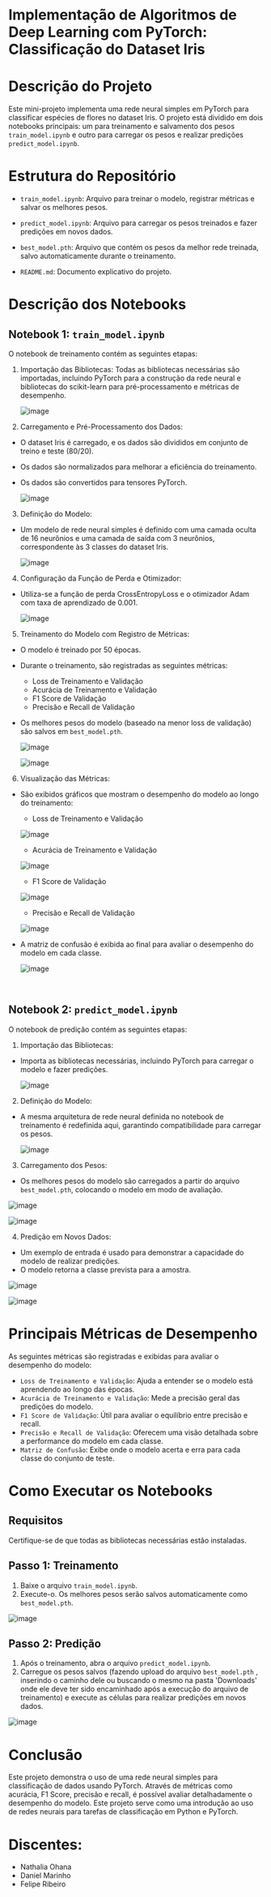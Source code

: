 # Implementação de Algoritmos de Deep Learning com PyTorch: Classificação do Dataset Iris

# Descrição do Projeto
Este mini-projeto implementa uma rede neural simples em PyTorch para classificar espécies de flores no dataset Iris. O projeto está dividido em dois notebooks principais: um para treinamento e salvamento dos pesos `train_model.ipynb` e outro para carregar os pesos e realizar predições `predict_model.ipynb`.

# Estrutura do Repositório

* `train_model.ipynb`: Arquivo para treinar o modelo, registrar métricas e salvar os melhores pesos.

* `predict_model.ipynb`: Arquivo para carregar os pesos treinados e fazer predições em novos dados.

* `best_model.pth`: Arquivo que contém os pesos da melhor rede treinada, salvo automaticamente durante o treinamento.

* `README.md`: Documento explicativo do projeto.


# Descrição dos Notebooks
## Notebook 1: `train_model.ipynb`
O notebook de treinamento contém as seguintes etapas:

1. Importação das Bibliotecas: Todas as bibliotecas necessárias são importadas, incluindo PyTorch para a construção da rede neural e bibliotecas do scikit-learn para pré-processamento e métricas de desempenho.

   ![image](https://github.com/user-attachments/assets/6591dd08-449f-4a6a-abb6-596abb2c280e)

2. Carregamento e Pré-Processamento dos Dados:
* O dataset Iris é carregado, e os dados são divididos em conjunto de treino e teste (80/20).
* Os dados são normalizados para melhorar a eficiência do treinamento.
* Os dados são convertidos para tensores PyTorch.

   ![image](https://github.com/user-attachments/assets/50e24572-2728-4a5b-8918-a55296add188)


3. Definição do Modelo:
* Um modelo de rede neural simples é definido com uma camada oculta de 16 neurônios e uma camada de saída com 3 neurônios, correspondente às 3 classes do dataset Iris.

   ![image](https://github.com/user-attachments/assets/170c4e63-e9d5-45a7-878a-15ce5dd292d6)


4. Configuração da Função de Perda e Otimizador:
* Utiliza-se a função de perda CrossEntropyLoss e o otimizador Adam com taxa de aprendizado de 0.001.

   ![image](https://github.com/user-attachments/assets/2d5758e1-466a-44fd-ba8d-f63d9a13db89)


5. Treinamento do Modelo com Registro de Métricas:
* O modelo é treinado por 50 épocas.
* Durante o treinamento, são registradas as seguintes métricas:
    * Loss de Treinamento e Validação
    * Acurácia de Treinamento e Validação
    * F1 Score de Validação
    * Precisão e Recall de Validação
* Os melhores pesos do modelo (baseado na menor loss de validação) são salvos em `best_model.pth`.

   ![image](https://github.com/user-attachments/assets/54ba69b2-4594-4aff-a626-d159c70496f3)

   ![image](https://github.com/user-attachments/assets/fca522b3-257e-4562-a062-ca8b209338b2)

6. Visualização das Métricas:
* São exibidos gráficos que mostram o desempenho do modelo ao longo do treinamento:
    * Loss de Treinamento e Validação
      
  ![image](https://github.com/user-attachments/assets/08ed9a62-7b52-4a45-8c06-4ddd80a0f74f)

    * Acurácia de Treinamento e Validação

  ![image](https://github.com/user-attachments/assets/d46ba931-f149-4e0b-98b3-3efa40ad1ddb)

    * F1 Score de Validação

  ![image](https://github.com/user-attachments/assets/f29efbdf-17fe-4b31-8773-e96dda9176fc)

    * Precisão e Recall de Validação
  
  ![image](https://github.com/user-attachments/assets/d36c4099-4a9f-4b2e-8ac9-3db71d3ec604)


* A matriz de confusão é exibida ao final para avaliar o desempenho do modelo em cada classe.

   ![image](https://github.com/user-attachments/assets/fce7f1ea-e9eb-4291-9c8e-cbadbf1a0e77)
  

<br>

## Notebook 2: `predict_model.ipynb`
O notebook de predição contém as seguintes etapas:

1. Importação das Bibliotecas:
* Importa as bibliotecas necessárias, incluindo PyTorch para carregar o modelo e fazer predições.

   ![image](https://github.com/user-attachments/assets/a9d98cbb-a11c-403a-be84-c1021ad86814)


2. Definição do Modelo:
* A mesma arquitetura de rede neural definida no notebook de treinamento é redefinida aqui, garantindo compatibilidade para carregar os pesos.

   ![image](https://github.com/user-attachments/assets/f369a889-a9da-4cd6-8592-a79944a5103f)


3. Carregamento dos Pesos:
* Os melhores pesos do modelo são carregados a partir do arquivo `best_model.pth`, colocando o modelo em modo de avaliação.

![image](https://github.com/user-attachments/assets/461e3da5-59c6-4b8f-b58b-9f398d26b09d)

![image](https://github.com/user-attachments/assets/372adc2d-289e-4351-b310-3fa9984073b7)


4. Predição em Novos Dados:
* Um exemplo de entrada é usado para demonstrar a capacidade do modelo de realizar predições.
* O modelo retorna a classe prevista para a amostra.

![image](https://github.com/user-attachments/assets/1d9714a5-adf9-450b-8647-bcdfe03fc381)

![image](https://github.com/user-attachments/assets/7c4be428-1a64-425e-9183-64de05f1a0e0)

# Principais Métricas de Desempenho
As seguintes métricas são registradas e exibidas para avaliar o desempenho do modelo:

* `Loss de Treinamento e Validação`: Ajuda a entender se o modelo está aprendendo ao longo das épocas.
* `Acurácia de Treinamento e Validação`: Mede a precisão geral das predições do modelo.
* `F1 Score de Validação`: Útil para avaliar o equilíbrio entre precisão e recall.
* `Precisão e Recall de Validação`: Oferecem uma visão detalhada sobre a performance do modelo em cada classe.
* `Matriz de Confusão`: Exibe onde o modelo acerta e erra para cada classe do conjunto de teste.

# Como Executar os Notebooks
## Requisitos
Certifique-se de que todas as bibliotecas necessárias estão instaladas.

## Passo 1: Treinamento
1. Baixe o arquivo `train_model.ipynb`.
2. Execute-o. Os melhores pesos serão salvos automaticamente como `best_model.pth`.

![image](https://github.com/user-attachments/assets/d947c9cd-f1b0-4a87-8fbf-17ad3493b4ee)


## Passo 2: Predição
1. Após o treinamento, abra o arquivo `predict_model.ipynb`.
2. Carregue os pesos salvos (fazendo upload do arquivo `best_model.pth` , inserindo o caminho dele ou buscando o mesmo na pasta 'Downloads' onde ele deve ter sido encaminhado após a execução do arquivo de treinamento) e execute as células para realizar predições em novos dados.

![image](https://github.com/user-attachments/assets/9f291f49-cf6c-4a7f-8d7d-aaa3000cd738)


# Conclusão
Este projeto demonstra o uso de uma rede neural simples para classificação de dados usando PyTorch. Através de métricas como acurácia, F1 Score, precisão e recall, é possível avaliar detalhadamente o desempenho do modelo. Este projeto serve como uma introdução ao uso de redes neurais para tarefas de classificação em Python e PyTorch.

# Discentes: 
* Nathalia Ohana
* Daniel Marinho
* Felipe Ribeiro


